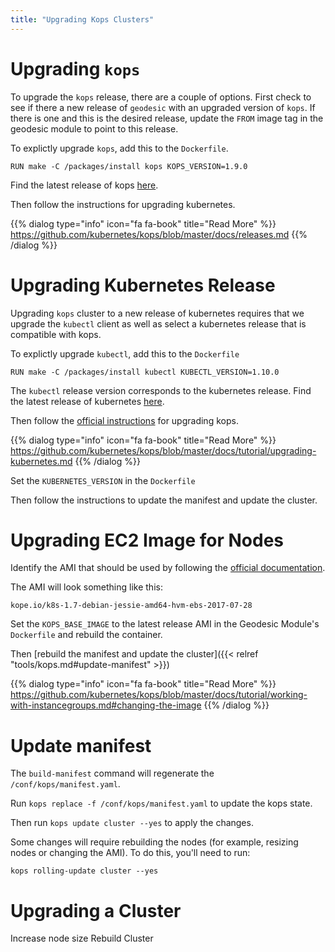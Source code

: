 ```yaml
---
title: "Upgrading Kops Clusters"
---
```

# Upgrading `kops`

To upgrade the `kops` release, there are a couple of options. First check to see if there a new release of `geodesic` with an upgraded version of `kops`. If there is one and this is the desired release, update the `FROM` image tag in the geodesic module to point to this release.

To explictly upgrade `kops`, add this to the `Dockerfile`.

```
RUN make -C /packages/install kops KOPS_VERSION=1.9.0
```

Find the latest release of kops [here](https://github.com/kubernetes/kops/releases).

Then follow the instructions for upgrading kubernetes.

{{% dialog type="info" icon="fa fa-book" title="Read More" %}}
<https://github.com/kubernetes/kops/blob/master/docs/releases.md>
{{% /dialog %}}

# Upgrading Kubernetes Release

Upgrading `kops` cluster to a new release of kubernetes requires that we upgrade the `kubectl` client as well as select a kubernetes release that is compatible with kops.

To explictly upgrade `kubectl`, add this to the `Dockerfile`
```
RUN make -C /packages/install kubectl KUBECTL_VERSION=1.10.0
```
 The `kubectl` release version corresponds to the kubernetes release. Find the latest release of kubernetes [here](https://github.com/kubernetes/kubernetes/releases).

 Then follow the [official instructions](https://github.com/kubernetes/kops/blob/master/docs/upgrade.md) for upgrading kops.

{{% dialog type="info" icon="fa fa-book" title="Read More" %}}
<https://github.com/kubernetes/kops/blob/master/docs/tutorial/upgrading-kubernetes.md>
{{% /dialog %}}

Set the `KUBERNETES_VERSION` in the `Dockerfile`

Then follow the instructions to update the manifest and update the cluster.

# Upgrading EC2 Image for Nodes

Identify the AMI that should be used by following the [official documentation](https://github.com/kubernetes/kops/blob/master/docs/images.md).

The AMI will look something like this:
```
kope.io/k8s-1.7-debian-jessie-amd64-hvm-ebs-2017-07-28
```

Set the `KOPS_BASE_IMAGE` to the latest release AMI in the Geodesic Module's `Dockerfile` and rebuild the container.

Then [rebuild the manifest and update the cluster]({{< relref "tools/kops.md#update-manifest" >}})

{{% dialog type="info" icon="fa fa-book" title="Read More" %}}
<https://github.com/kubernetes/kops/blob/master/docs/tutorial/working-with-instancegroups.md#changing-the-image>
{{% /dialog %}}


# Update manifest

The `build-manifest` command will regenerate the `/conf/kops/manifest.yaml`.

Run `kops replace -f /conf/kops/manifest.yaml` to update the kops state.

Then run `kops update cluster --yes` to apply the changes.

Some changes will require rebuilding the nodes (for example, resizing nodes or changing the AMI). To do this, you'll need to run:

```
kops rolling-update cluster --yes
```

# Upgrading a Cluster

Increase node size
Rebuild Cluster
